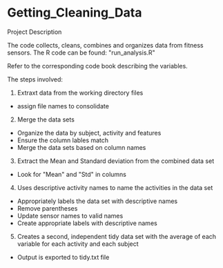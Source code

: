 # Getting_Cleaning_Data
Project Description

The code collects, cleans, combines and organizes data from fitness sensors. The R code can be found: "run_analysis.R"

Refer to the corresponding code book describing the variables.

The steps involved:

1) Extraxt data from the working directory files
- assign file names to consolidate

2) Merge the data sets
- Organize the data by subject, activity and features
- Ensure the column lables match
- Merge the data sets based on column names

3) Extract the Mean and Standard deviation from the combined data set
- Look for "Mean" and "Std" in columns 

4) Uses descriptive activity names to name the activities in the data set
- Appropriately labels the data set with descriptive names
- Remove parentheses
- Update sensor names to valid names
- Create appropriate labels with descriptive names

5) Creates a second, independent tidy data set with the average of each variable for each activity and each subject
- Output is exported to tidy.txt file
